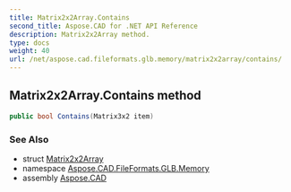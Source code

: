```yaml
---
title: Matrix2x2Array.Contains
second_title: Aspose.CAD for .NET API Reference
description: Matrix2x2Array method. 
type: docs
weight: 40
url: /net/aspose.cad.fileformats.glb.memory/matrix2x2array/contains/
---
```

## Matrix2x2Array.Contains method

```csharp
public bool Contains(Matrix3x2 item)
```

### See Also

* struct [Matrix2x2Array](../)
* namespace [Aspose.CAD.FileFormats.GLB.Memory](../../matrix2x2array/)
* assembly [Aspose.CAD](../../../)


